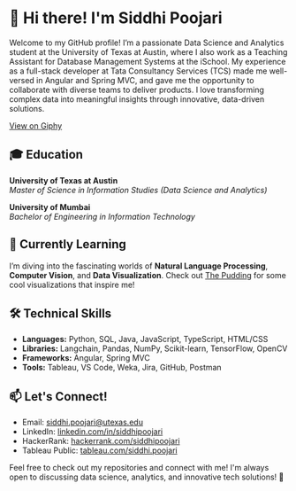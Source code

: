 # 👋 Hi there! I'm Siddhi Poojari

Welcome to my GitHub profile! I’m a passionate Data Science and Analytics student at the University of Texas at Austin, where I also work as a Teaching Assistant for Database Management Systems at the iSchool. My experience as a full-stack developer at Tata Consultancy Services (TCS) made me well-versed in Angular and Spring MVC, and gave me the opportunity to collaborate with diverse teams to deliver products. 
I love transforming complex data into meaningful insights through innovative, data-driven solutions.

[View on Giphy](https://giphy.com/gifs/pudgypenguins-lie-dev-data-doesnt-LaVp0AyqR5bGsC5Cbm)

## 🎓 Education

**University of Texas at Austin**  
_Master of Science in Information Studies (Data Science and Analytics)_  

**University of Mumbai**  
_Bachelor of Engineering in Information Technology_  

## 🌱 Currently Learning

I’m diving into the fascinating worlds of **Natural Language Processing**, **Computer Vision**, and **Data Visualization**. Check out [The Pudding](https://pudding.cool/) for some cool visualizations that inspire me!

## 🛠️ Technical Skills

- **Languages:** Python, SQL, Java, JavaScript, TypeScript, HTML/CSS
- **Libraries:** Langchain, Pandas, NumPy, Scikit-learn, TensorFlow, OpenCV
- **Frameworks:** Angular, Spring MVC
- **Tools:** Tableau, VS Code, Weka, Jira, GitHub, Postman

## 📫 Let's Connect!

- Email: [siddhi.poojari@utexas.edu](mailto:siddhi.poojari@utexas.edu)
- LinkedIn: [linkedin.com/in/siddhipoojari](https://linkedin.com/in/siddhipoojari)
- HackerRank: [hackerrank.com/siddhipoojari](https://www.hackerrank.com/dashboard)
- Tableau Public: [tableau.com/siddhi.poojari](https://public.tableau.com/app/profile/siddhi.poojari5375/vizzes)

Feel free to check out my repositories and connect with me! I'm always open to discussing data science, analytics, and innovative tech solutions! 🚀
